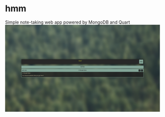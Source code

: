 # hmm
Simple note-taking web app powered by MongoDB and Quart
![alt text](https://github.com/SimplySublimee/hmm/blob/master/static/img/preview.png?raw=true "preview.")
